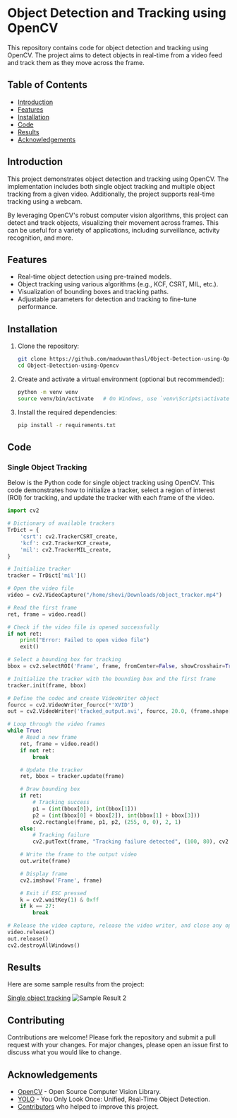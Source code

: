 # Object Detection and Tracking using OpenCV

This repository contains code for object detection and tracking using OpenCV. The project aims to detect objects in real-time from a video feed and track them as they move across the frame.

## Table of Contents
- [Introduction](#introduction)
- [Features](#features)
- [Installation](#installation)
- [Code](#code)
- [Results](#results)
- [Acknowledgements](#acknowledgements)

## Introduction

This project demonstrates object detection and tracking using OpenCV. The implementation includes both single object tracking and multiple object tracking from a given video. Additionally, the project supports real-time tracking using a webcam.

By leveraging OpenCV's robust computer vision algorithms, this project can detect and track objects, visualizing their movement across frames. This can be useful for a variety of applications, including surveillance, activity recognition, and more.

## Features

- Real-time object detection using pre-trained models.
- Object tracking using various algorithms (e.g., KCF, CSRT, MIL, etc.).
- Visualization of bounding boxes and tracking paths.
- Adjustable parameters for detection and tracking to fine-tune performance.

## Installation

1. Clone the repository:
    ```sh
    git clone https://github.com/maduwanthasl/Object-Detection-using-Opencv.git
    cd Object-Detection-using-Opencv
    ```

2. Create and activate a virtual environment (optional but recommended):
    ```sh
    python -m venv venv
    source venv/bin/activate   # On Windows, use `venv\Scripts\activate`
    ```

3. Install the required dependencies:
    ```sh
    pip install -r requirements.txt
    ```

    
## Code

### Single Object Tracking

Below is the Python code for single object tracking using OpenCV. This code demonstrates how to initialize a tracker, select a region of interest (ROI) for tracking, and update the tracker with each frame of the video.

```python
import cv2

# Dictionary of available trackers
TrDict = {
    'csrt': cv2.TrackerCSRT_create,
    'kcf': cv2.TrackerKCF_create,
    'mil': cv2.TrackerMIL_create,
}

# Initialize tracker
tracker = TrDict['mil']()

# Open the video file
video = cv2.VideoCapture("/home/shevi/Downloads/object_tracker.mp4")

# Read the first frame
ret, frame = video.read()

# Check if the video file is opened successfully
if not ret:
    print("Error: Failed to open video file")
    exit()

# Select a bounding box for tracking
bbox = cv2.selectROI('Frame', frame, fromCenter=False, showCrosshair=True)

# Initialize the tracker with the bounding box and the first frame
tracker.init(frame, bbox)

# Define the codec and create VideoWriter object
fourcc = cv2.VideoWriter_fourcc(*'XVID')
out = cv2.VideoWriter('tracked_output.avi', fourcc, 20.0, (frame.shape[1], frame.shape[0]))

# Loop through the video frames
while True:
    # Read a new frame
    ret, frame = video.read()
    if not ret:
        break

    # Update the tracker
    ret, bbox = tracker.update(frame)

    # Draw bounding box
    if ret:
        # Tracking success
        p1 = (int(bbox[0]), int(bbox[1]))
        p2 = (int(bbox[0] + bbox[2]), int(bbox[1] + bbox[3]))
        cv2.rectangle(frame, p1, p2, (255, 0, 0), 2, 1)
    else:
        # Tracking failure
        cv2.putText(frame, "Tracking failure detected", (100, 80), cv2.FONT_HERSHEY_SIMPLEX, 0.75, (0, 0, 255), 2)

    # Write the frame to the output video
    out.write(frame)

    # Display frame
    cv2.imshow('Frame', frame)

    # Exit if ESC pressed
    k = cv2.waitKey(1) & 0xff
    if k == 27:
        break

# Release the video capture, release the video writer, and close any open windows
video.release()
out.release()
cv2.destroyAllWindows()
```

## Results

Here are some sample results from the project:

[Single object tracking](https://github.com/maduwanthasl/Object-Detection-using-Opencv/assets/107339150/b070c5cc-45a3-44fa-a144-16b123cdc8e9)
![Sample Result 2](images/result2.png)






## Contributing

Contributions are welcome! Please fork the repository and submit a pull request with your changes. For major changes, please open an issue first to discuss what you would like to change.


## Acknowledgements

- [OpenCV](https://opencv.org/) - Open Source Computer Vision Library.
- [YOLO](https://pjreddie.com/darknet/yolo/) - You Only Look Once: Unified, Real-Time Object Detection.
- [Contributors](https://github.com/yourusername/your-repo-name/graphs/contributors) who helped to improve this project.
